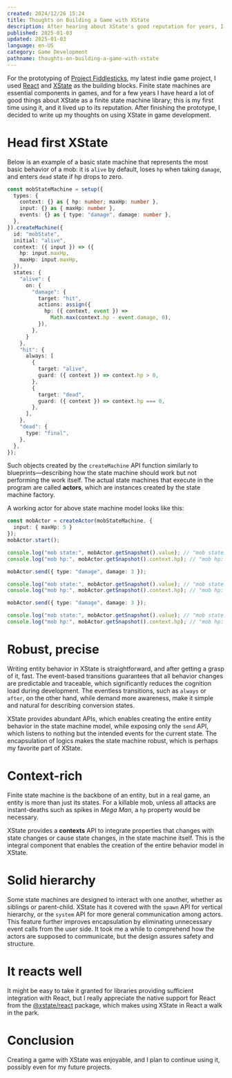 ```yaml
---
created: 2024/12/26 15:24
title: Thoughts on Building a Game with XState
description: After hearing about XState's good reputation for years, I used it to build the prototype for my game. These are my thoughts.
published: 2025-01-03
updated: 2025-01-03
language: en-US
category: Game Development
pathname: thoughts-on-building-a-game-with-xstate
---
```

For the prototyping of [Project Fiddlesticks](https://grapegummygames.itch.io/project-fiddlesticks), my latest indie game project, I used [React](https://react.dev) and [XState](https://xstate.js.org/) as the building blocks. Finite state machines are essential components in games, and for a few years I have heard a lot of good things about XState as a finite state machine library; this is my first time using it, and it lived up to its reputation. After finishing the prototype, I decided to write up my thoughts on using XState in game development.

# Head first XState

Below is an example of a basic state machine that represents the most basic behavior of a mob: it is `alive` by default, loses `hp` when taking `damage`, and enters `dead` state if hp drops to zero.

```ts
const mobStateMachine = setup({
  types: {
    context: {} as { hp: number; maxHp: number },
    input: {} as { maxHp: number },
    events: {} as { type: "damage", damage: number },
  },
}).createMachine({
  id: "mobState",
  initial: "alive",
  context: ({ input }) => ({
    hp: input.maxHp,
    maxHp: input.maxHp,
  }),
  states: {
    "alive": {
      on: {
        "damage": {
          target: "hit",
          actions: assign({
            hp: ({ context, event }) =>
              Math.max(context.hp - event.damage, 0),
          }),
        },
      }
    },
    "hit": {
      always: [
        {
          target: "alive",
          guard: ({ context }) => context.hp > 0,
        },
        {
          target: "dead",
          guard: ({ context }) => context.hp === 0,
        },
      ],
    },
    "dead": {
      type: "final",
    },
  },
});
```

Such objects created by the `createMachine` API function similarly to blueprints—describing how the state machine should work but not performing the work itself. The actual state machines that execute in the program are called **actors**, which are instances created by the state machine factory.

A working actor for above state machine model looks like this:

```ts
const mobActor = createActor(mobStateMachine, {
  input: { maxHp: 5 }
});
mobActor.start();

console.log("mob state:", mobActor.getSnapshot().value); // "mob state: alive"
console.log("mob hp:", mobActor.getSnapshot().context.hp); // "mob hp: 5"

mobActor.send({ type: "damage", damage: 3 });

console.log("mob state:", mobActor.getSnapshot().value); // "mob state: alive"
console.log("mob hp:", mobActor.getSnapshot().context.hp); // "mob hp: 2"

mobActor.send({ type: "damage", damage: 3 });

console.log("mob state:", mobActor.getSnapshot().value); // "mob state: dead"
console.log("mob hp:", mobActor.getSnapshot().context.hp); // "mob hp: 0"
```

# Robust, precise
Writing entity behavior in XState is straightforward, and after getting a grasp of it, fast. The event-based transitions guarantees that all behavior changes are predictable and traceable, which significantly reduces the cognition load during development. The eventless transitions, such as `always` or `after`, on the other hand, while demand more awareness, make it simple and natural for describing conversion states.

XState provides abundant APIs, which enables creating the entire entity behavior in the state machine model, while exposing only the `send` API, which listens to nothing but the intended events for the current state. The encapsulation of logics makes the state machine robust, which is perhaps my favorite part of XState.

# Context-rich
Finite state machine is the backbone of an entity, but in a real game, an entity is more than just its states. For a killable mob, unless all attacks are instant-deaths such as spikes in _Mega Man_, a `hp` property would be necessary.

XState provides a **contexts** API to integrate properties that changes with state changes or cause state changes, in the state machine itself. This is the integral component that enables the creation of the entire behavior model in XState.

# Solid hierarchy
Some state machines are designed to interact with one another, whether as siblings or parent-child. XState has it covered with the `spawn` API for vertical hierarchy, or the `system` API for more general communication among actors. This feature further improves encapsulation by eliminating unnecessary event calls from the user side. It took me a while to comprehend how the actors are supposed to communicate, but the design assures safety and structure.

# It reacts well
It might be easy to take it granted for libraries providing sufficient integration with React, but I really appreciate the native support for React from the [@xstate/react](https://stately.ai/docs/xstate-react) package, which makes using XState in React a walk in the park.

# Conclusion
Creating a game with XState was enjoyable, and I plan to continue using it, possibly even for my future projects.